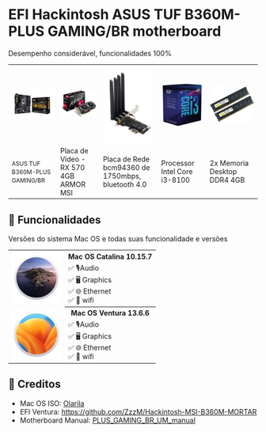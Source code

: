 # EFI Hackintosh ASUS TUF B360M-PLUS GAMING/BR motherboard
Desempenho considerável, funcionalidades 100%

<table>
  <tr align="center">
    <td><img src="./assets/TUF-b360m-plus-gamingbr.jpg" width="250"></td>
    <td><img src="./assets/video-card-rx-570-4gb-armor-msi.jpg" width="250"></td>
    <td><img src="./assets/network-board-bcm94360.png" width="100"></td>
    <td><img src="./assets/inter-core-i3-8100.jpg" width="250"></td>
    <td><img src="./assets/Memoria-Desktop-DDR3-e-DDR4-4GB.jpg" width="400"></td>
  </tr>
  <tr align="left">
    <td><small>ASUS TUF B360M-PLUS GAMING/BR</small></td>
    <td>Placa de Vídeo - RX 570 4GB ARMOR MSI</td>
    <td>Placa de Rede bcm94360 de 1750mbps, bluetooth 4.0</td>
    <td>Processor Intel Core i3-8100</td>
    <td>2x Memoria Desktop DDR4 4GB</td>
  </tr>
</table>



## 📝 Funcionalidades
Versões do sistema Mac OS e todas suas funcionalidade e versões
<table>
  <tr>
    <td rowspan="2"><img src="./assets/catalina.jpg" width="100"/></td>
    <th colspan="2">Mac OS Catalina 10.15.7</th>
  </tr>
  <tr>
    <td>
      ✅ 🎙️Audio </br>
      ✅ 🖥️ Graphics </br>
      ✅ 🌐 Ethernet </br>
      ✅ 🛜 wifi </br>
    </td>

  </tr>
  <tr>
    <td rowspan="2"><img src="./assets/ventura.jpg" width="100"/></td>
    <th colspan="2">Mac OS Ventura 13.6.6</th>
  </tr>
  <tr>
    <td>
      ✅ 🎙️Audio </br>
      ✅ 🖥️ Graphics </br>
      ✅ 🌐 Ethernet </br>
      ✅ 🛜 wifi </br>
    </td>

  </tr>
</table>

## 🤝 Creditos

+ Mac OS ISO: [Olarila](https://www.olarila.com/topic/6278-olarila-vanilla-images-macos-installer/)
+ EFI Ventura: https://github.com/ZzzM/Hackintosh-MSI-B360M-MORTAR
+ Motherboard Manual: [PLUS_GAMING_BR_UM_manual](./assets/E14070_TUF_B360M-PLUS_GAMING_BR_UM_manual.pdf)






